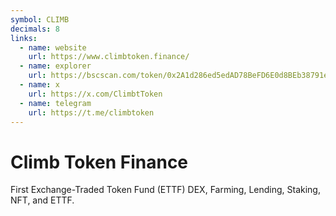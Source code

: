 ```yaml
---
symbol: CLIMB
decimals: 8
links:
  - name: website
    url: https://www.climbtoken.finance/
  - name: explorer
    url: https://bscscan.com/token/0x2A1d286ed5edAD78BeFD6E0d8BEb38791e8cD69d
  - name: x
    url: https://x.com/ClimbtToken
  - name: telegram
    url: https://t.me/climbtoken
---
```


# Climb Token Finance

First Exchange-Traded Token Fund (ETTF) DEX, Farming, Lending, Staking, NFT, and ETTF.
